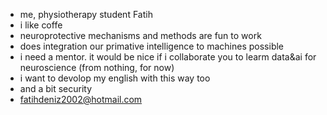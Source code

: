 -  me, physiotherapy student Fatih
-  i like coffe
-  neuroprotective mechanisms and methods are fun to work
-  does integration our primative intelligence to machines possible
-  i need a mentor. it would be nice if i collaborate you to learm data&ai for neuroscience (from nothing, for now)
-  i want to devolop my english with this way too
-  and a bit security
-  fatihdeniz2002@hotmail.com
<!---
sunbedoc/sunbedoc is a ✨ special ✨ repository because its `README.md` (this file) appears on your GitHub profile.
You can click the Preview link to take a look at your changes.
--->
